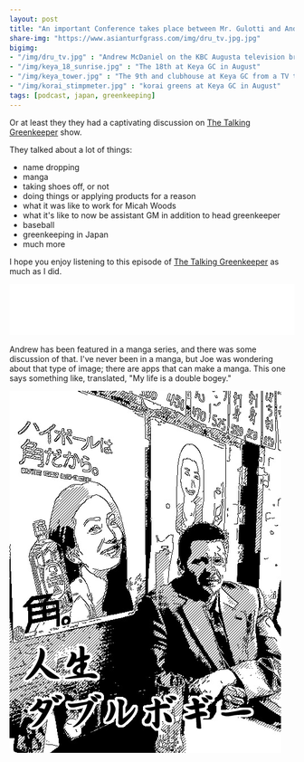 ```yaml
---
layout: post
title: "An important Conference takes place between Mr. Gulotti and Andrew McDaniel"
share-img: "https://www.asianturfgrass.com/img/dru_tv.jpg.jpg"
bigimg:
- "/img/dru_tv.jpg" : "Andrew McDaniel on the KBC Augusta television broadcast"
- "/img/keya_18_sunrise.jpg" : "The 18th at Keya GC in August"
- "/img/keya_tower.jpg" : "The 9th and clubhouse at Keya GC from a TV tower in August"
- "/img/korai_stimpmeter.jpg" : "korai greens at Keya GC in August"
tags: [podcast, japan, greenkeeping]
---
```


Or at least they they had a captivating discussion on [The Talking Greenkeeper](https://itunes.apple.com/us/podcast/the-talking-greenkeeper/id1435947281?mt=2#episodeGuid=9a57de3fbe4448fb94e71d0572fc7783) show.

They talked about a lot of things:

* name dropping
* manga
* taking shoes off, or not
* doing things or applying products for a reason
* what it was like to work for Micah Woods
* what it's like to now be assistant GM in addition to head greenkeeper
* baseball
* greenkeeping in Japan
* much more

I hope you enjoy listening to this episode of [The Talking Greenkeeper](http://thetalkinggreenkeeper.libsyn.com/website/episode-18-andrew-mcdaniel) as much as I did.

<iframe style="border: none" src="//html5-player.libsyn.com/embed/episode/id/8499059/height/90/theme/custom/thumbnail/yes/direction/forward/render-playlist/no/custom-color/000000/" height="90" width="100%" scrolling="no"  allowfullscreen webkitallowfullscreen mozallowfullscreen oallowfullscreen msallowfullscreen></iframe>

Andrew has been featured in a manga series, and there was some discussion of that. I've never been in a manga, but Joe was wondering about that type of image; there are apps that can make a manga. This one says something like, translated, "My life is a double bogey." 

![micah double bogey manga](/img/double_bogey.jpg)






